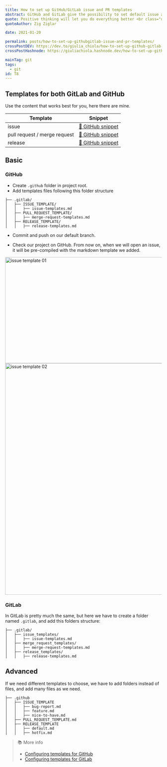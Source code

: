 ```yaml
---
title: How to set up GitHub/GitLab issue and PR templates
abstract: GitHub and GitLab give the possibility to set default issue and PR templates.
quote: Positive thinking will let you do everything better <br class="u-ty-break-t">than negative thinking will
quoteAuthor: Zig Ziglar

date: 2021-01-20

permalink: posts/how-to-set-up-githubgitlab-issue-and-pr-templates/
crossPostDEV: https://dev.to/giulia_chiola/how-to-set-up-github-gitlab-issue-and-pr-templates-1499
crossPostHashnode: https://giuliachiola.hashnode.dev/how-to-set-up-githubgitlab-issue-and-pr-templates

mainTag: git
tags:
  - git
id: T8
---
```


## Templates for both GitLab and GitHub

Use the content that works best for you, here there are mine.

| Template                     | Snippet                                                                                                                            |
|------------------------------|------------------------------------------------------------------------------------------------------------------------------------|
| issue                        | [🐙 GitHub snippet](https://github.com/giuliachiola/super-snippets/blob/master/git/.gitlab/issue_templates/issue-template.md)      |
| pull request / merge request | [🐙 GitHub snippet](https://github.com/giuliachiola/super-snippets/blob/master/git/.gitlab/merge_request_templates/mr-template.md) |
| release                      | [🐙 GitHub snippet](https://github.com/giuliachiola/super-snippets/blob/master/git/.gitlab/release_templates/release_template.md)  |

## Basic
### GitHub

- Create `.github` folder in project root.
- Add templates files following this folder structure

```shell
├── .gitlab/
│   ├── ISSUE_TEMPLATE/
│   │   ├── issue-templates.md
│   ├── PULL_REQUEST_TEMPLATE/
│   │   ├── merge-request-templates.md
│   ├── RELEASE_TEMPLATE/
│   │   ├── release-templates.md
```

- Commit and push on our default branch.

- Check our project on GitHub. From now on, when we will open an issue, it will be pre-compiled with the markdown template we added.

<img class="u-shadow" loading="lazy" src="https://res.cloudinary.com/giuliachiola/image/upload/v1586637232/super-blog/T8-issue-and-pr-templates/til-14-bug-report-01_fcauoy.jpg" alt="issue template 01" width="1440" height="341">

<img class="u-shadow" loading="lazy" src="https://res.cloudinary.com/giuliachiola/image/upload/v1586637233/super-blog/T8-issue-and-pr-templates/til-14-bug-report-02_ywp8su.jpg" alt="issue template 02" width="1168" height="744">

### GitLab

In GitLab is pretty much the same, but here we have to create a folder named `.gitlab`, and add this folders structure:

```shell
├── .gitlab/
│   ├── issue_templates/
│   │   ├── issue-templates.md
│   ├── merge_request_templates/
│   │   ├── merge-request-templates.md
│   ├── release_templates/
│   │   ├── release-templates.md
```

## Advanced

If we need different templates to choose, we have to add folders instead of files, and add many files as we need.

```shell
├── .github
│   ├── ISSUE_TEMPLATE
│   │   ├── bug-report.md
│   │   ├── feature.md
│   │   ├── nice-to-have.md
│   ├── PULL_REQUEST_TEMPLATE.md
│   ├── RELEASE_TEMPLATE
│   │   ├── default.md
│   │   ├── hotfix.md
```

> 📚 More info
>
> - [Configuring templates for GitHub](https://help.github.com/en/github/building-a-strong-community/configuring-issue-templates-for-your-repository)
> - [Configuring templates for GitLab](https://docs.gitlab.com/ee/user/project/description_templates.html)
